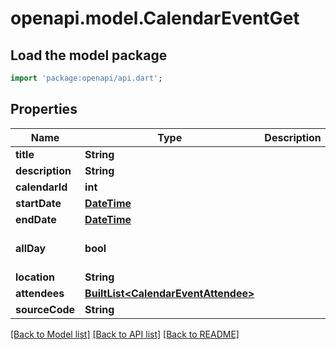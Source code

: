 # openapi.model.CalendarEventGet

## Load the model package
```dart
import 'package:openapi/api.dart';
```

## Properties
Name | Type | Description | Notes
------------ | ------------- | ------------- | -------------
**title** | **String** |  | 
**description** | **String** |  | [optional] 
**calendarId** | **int** |  | 
**startDate** | [**DateTime**](DateTime.md) |  | 
**endDate** | [**DateTime**](DateTime.md) |  | 
**allDay** | **bool** |  | [optional] [default to false]
**location** | **String** |  | [optional] 
**attendees** | [**BuiltList&lt;CalendarEventAttendee&gt;**](CalendarEventAttendee.md) |  | 
**sourceCode** | **String** |  | [optional] 

[[Back to Model list]](../README.md#documentation-for-models) [[Back to API list]](../README.md#documentation-for-api-endpoints) [[Back to README]](../README.md)


